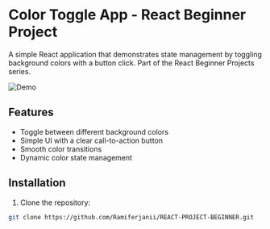# Color Toggle App - React Beginner Project

A simple React application that demonstrates state management by toggling background colors with a button click. Part of the React Beginner Projects series.

![Demo](https://raw.githubusercontent.com/Ramiferjanii/REACT-PROJECT-BEGINNER/main/04.%20Color%20toggle/ScreenShots/Screenshot-2025-02-25-185427.png)


## Features

- Toggle between different background colors
- Simple UI with a clear call-to-action button
- Smooth color transitions
- Dynamic color state management

## Installation

1. Clone the repository:
```bash
git clone https://github.com/Ramiferjanii/REACT-PROJECT-BEGINNER.git
